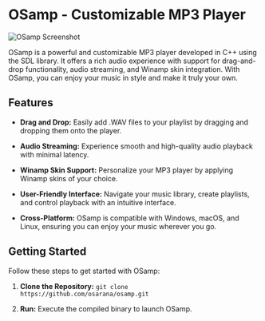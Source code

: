 # OSamp - Customizable MP3 Player

![OSamp Screenshot](osamp_screenshot.png)

OSamp is a powerful and customizable MP3 player developed in C++ using the SDL library. It offers a rich audio experience with support for drag-and-drop functionality, audio streaming, and Winamp skin integration. With OSamp, you can enjoy your music in style and make it truly your own.

## Features

- **Drag and Drop:** Easily add .WAV files to your playlist by dragging and dropping them onto the player.

- **Audio Streaming:** Experience smooth and high-quality audio playback with minimal latency.

- **Winamp Skin Support:** Personalize your MP3 player by applying Winamp skins of your choice.

- **User-Friendly Interface:** Navigate your music library, create playlists, and control playback with an intuitive interface.

- **Cross-Platform:** OSamp is compatible with Windows, macOS, and Linux, ensuring you can enjoy your music wherever you go.

## Getting Started

Follow these steps to get started with OSamp:

1. **Clone the Repository:** `git clone https://github.com/osarana/osamp.git`

2. **Run:** Execute the compiled binary to launch OSamp.

